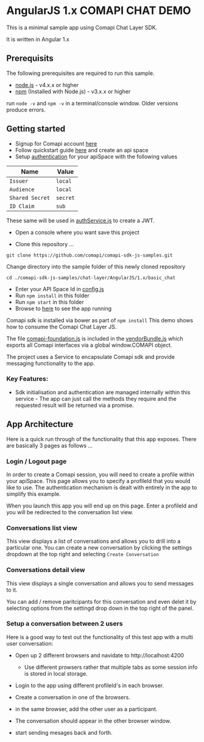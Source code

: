 # AngularJS 1.x COMAPI CHAT DEMO
This is a minimal sample app using Comapi Chat Layer SDK. 

It is written in Angular 1.x

## Prerequisits
The following prerequisites are required to run this sample.

 - [node.js](https://nodejs.org/en/) - v4.x.x or higher
 - [npm](https://www.npmjs.com)  (Installed with Node.js) - v3.x.x or higher

 run `node -v` and `npm -v` in a terminal/console window. Older versions produce errors.


## Getting started

- Signup for Comapi account [here](http://www.comapi.com)
- Follow quickstart guide [here](http://docs.comapi.com/docs/quick-start) and create an api space
- Setup [authentication](http://docs.comapi.com/docs/channel-setup-app-messaging) for your apiSpace with the following values

| Name | Value |
| -----------| ----- |
| `Issuer`   |  `local`| 
| `Audience` |  `local`| 
| `Shared Secret` |  `secret`| 
| `ID Claim` |  `sub`| 

These same will be used in [authService.js](./app/src/services/authService.js) to create a JWT.

- Open a console where you want save this project

- Clone this repository ...

```
git clone https://github.com/comapi/comapi-sdk-js-samples.git
```
Change directory into the sample folder of this newly cloned repository
```
cd ./comapi-sdk-js-samples/chat-layer/AngularJS/1.x/basic_chat
```

- Enter your API Space Id in [config.js](app/src/config.js)
- Run `npm install` in this folder 
- Run `npm start` in this folder
- Browse to [here](http://localhost:8080) to see the app running

Comapi sdk is installed via bower as part of `npm install`
This demo shows how to consume the Comapi Chat Layer JS.

The file [comapi-foundation.js](app/bower_components/comapi-sdk-js-chat/dist/comapi-chat-client.js) is included in the [vendorBundle.js](app/build/vendorBundle.js) which exports all Comapi interfaces via a global window.COMAPI object.



The project uses a Service to encapsulate Comapi sdk and provide messaging functionality to the app.

### Key Features:
 
 * Sdk initialisation and authentication are managed internally within this service - The app can just call the methods they require and the requested result will be returned via a promise.

## App Architecture
Here is a quick run through of the functionality that this app exposes. There are basically 3 pages as follows ...

### Login / Logout page
In order to create a Comapi session, you will need to create a profile within your apiSpace. This page allows you to specify a profileId that you would like to use. The authentication mechanism is dealt with entirely in the app to simplify this example.

When you launch this app you will end up on this page. Enter a profileId and you will be redirected to the conversation list view.  

### Conversations list view

This view displays a list of conversations and allows you to drill into a particular one. 
You can create a new conversation by clicking the settings dropdown at the top right and selecting `Create Conversation`


### Conversations detail view

This view displays a single conversation and allows you to send messages to it. 

You can add / remove paritcipants for this conversation and even delet it by selecting options from the settingd drop down in the top right of the panel.

### Setup a conversation between 2 users

Here is a good way to test out the functionality of this test app with a multi user conversation:

- Open up 2 different browsers and navidate  to http://localhost:4200
    - Use different prowsers rather that multiple tabs as some session info is stored in local storage.

- Login to the app using different profileId's in each browser.

- Create a conversation in one of the browsers.

- in the same browser, add the other user as a participant.

- The conversation should appear in the other browser window.

- start sending mesages back and forth.


